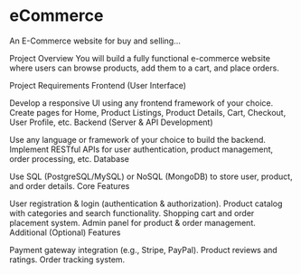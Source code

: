 # eCommerce
An E-Commerce website for buy and selling...


Project Overview
You will build a fully functional e-commerce website where users can browse products, add them to a cart, and place orders.

Project Requirements
Frontend (User Interface)

Develop a responsive UI using any frontend framework of your choice.
Create pages for Home, Product Listings, Product Details, Cart, Checkout, User Profile, etc.
Backend (Server & API Development)

Use any language or framework of your choice to build the backend.
Implement RESTful APIs for user authentication, product management, order processing, etc.
Database

Use SQL (PostgreSQL/MySQL) or NoSQL (MongoDB) to store user, product, and order details.
Core Features

User registration & login (authentication & authorization).
Product catalog with categories and search functionality.
Shopping cart and order placement system.
Admin panel for product & order management.
Additional (Optional) Features

Payment gateway integration (e.g., Stripe, PayPal).
Product reviews and ratings.
Order tracking system.